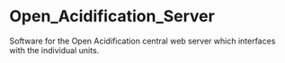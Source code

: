 # Open_Acidification_Server
Software for the Open Acidification central web server which interfaces with the individual units.
